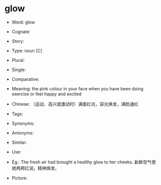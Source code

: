 # glow

- Word: glow
- Cognate: 
- Story: 

- Type: noun [C]
- Plural: 
- Single: 
- Comparative: 
- Meaning: the pink colour in your face when you have been doing exercise or feel happy and excited
- Chinese: （运动、高兴或激动时）满面红光，容光焕发，满脸通红
- Tags: 
- Synonyms: 
- Antonyms: 
- Similar: 
- Use: 
- Eg.: The fresh air had brought a healthy glow to her cheeks. 新鲜空气使她两颊红润，精神焕发。
- Picture: 

